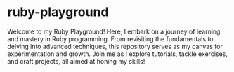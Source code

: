 # ruby-playground
Welcome to my Ruby Playground! Here, I embark on a journey of learning and mastery in Ruby programming. From revisiting the fundamentals to delving into advanced techniques, this repository serves as my canvas for experimentation and growth. Join me as I explore tutorials, tackle exercises, and craft projects, all aimed at honing my skills!
